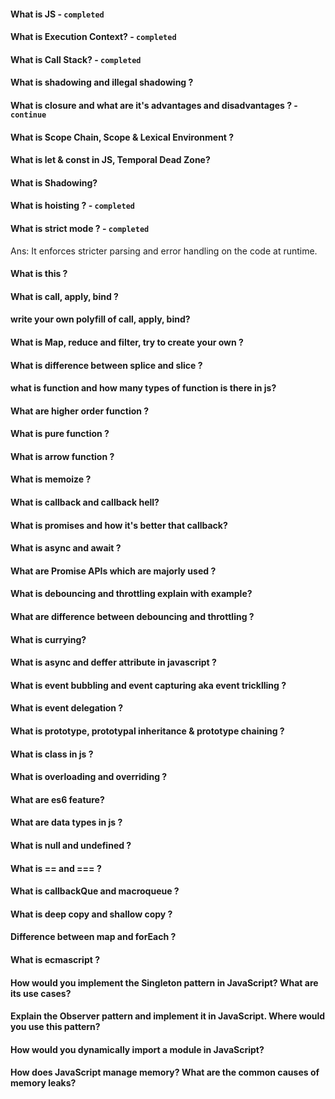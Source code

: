 #### What is JS - `completed`

#### What is Execution Context? - `completed`

#### What is Call Stack? - `completed`

#### What is shadowing and illegal shadowing ?

#### What is closure and what are it's advantages and disadvantages ? - `continue`

#### What is Scope Chain, Scope & Lexical Environment ?

#### What is let & const in JS, Temporal Dead Zone?

#### What is Shadowing?

#### What is hoisting ? - `completed`

#### What is strict mode ? - `completed`

Ans: It enforces stricter parsing and error handling on the code at runtime.

#### What is this ?

#### What is call, apply, bind ?

#### write your own polyfill of call, apply, bind?

#### What is Map, reduce and filter, try to create your own ?

#### What is difference between splice and slice ?

#### what is function and how many types of function is there in js?

#### What are higher order function ?

#### What is pure function ?

#### What is arrow function ?

#### What is memoize ?

#### What is callback and callback hell?

#### What is promises and how it's better that callback?

#### What is async and await ?

#### What are Promise APIs which are majorly used ?

#### What is debouncing and throttling explain with example?

#### What are difference between debouncing and throttling ?

#### What is currying?

#### What is async and deffer attribute in javascript ?

#### What is event bubbling and event capturing aka event tricklling ?

#### What is event delegation ?

#### What is prototype, prototypal inheritance & prototype chaining ?

#### What is class in js ?

#### What is overloading and overriding ?

#### What are es6 feature?

#### What are data types in js ?

#### What is null and undefined ?

#### What is == and === ?

#### What is callbackQue and macroqueue ?

#### What is deep copy and shallow copy ?

#### Difference between map and forEach ?

#### What is ecmascript ?

#### How would you implement the Singleton pattern in JavaScript? What are its use cases?

#### Explain the Observer pattern and implement it in JavaScript. Where would you use this pattern?

#### How would you dynamically import a module in JavaScript?

#### How does JavaScript manage memory? What are the common causes of memory leaks?
